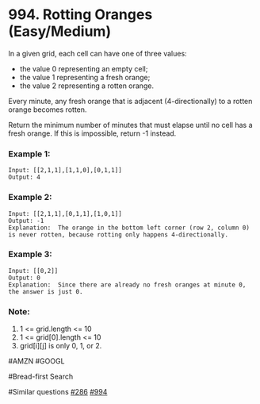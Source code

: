 # 994. Rotting Oranges (Easy/Medium)

In a given grid, each cell can have one of three values:

- the value 0 representing an empty cell;
- the value 1 representing a fresh orange;
- the value 2 representing a rotten orange.

Every minute, any fresh orange that is adjacent (4-directionally) to a rotten orange becomes rotten.

Return the minimum number of minutes that must elapse until no cell has a fresh orange.  If this is impossible, return -1 instead.

### Example 1:
```
Input: [[2,1,1],[1,1,0],[0,1,1]]
Output: 4
```

### Example 2:
```
Input: [[2,1,1],[0,1,1],[1,0,1]]
Output: -1
Explanation:  The orange in the bottom left corner (row 2, column 0) is never rotten, because rotting only happens 4-directionally.
```

### Example 3:
```
Input: [[0,2]]
Output: 0
Explanation:  Since there are already no fresh oranges at minute 0, the answer is just 0.
```

### Note:
1. 1 <= grid.length <= 10
2. 1 <= grid[0].length <= 10
3. grid[i][j] is only 0, 1, or 2.

#AMZN #GOOGL

#Bread-first Search

#Similar questions [#286](../p286m/README.md) [#994](../p994e/README.md)
